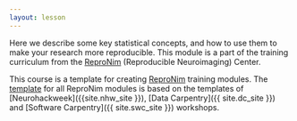 ```yaml
---
layout: lesson
---
```


Here we describe some key statistical concepts, and how to use them to make
your research more reproducible.  This module is a part of the training curriculum from the
[ReproNim](http://www.reproducibleimaging.org) (Reproducible Neuroimaging)
Center.

This course is a template for creating [ReproNim]({{site.rn_site}}) training
modules. The [template](https://github.com/repronim/module-template) for all
ReproNim modules is based on the templates of [Neurohackweek]({{site.nhw_site
}}), [Data Carpentry]({{ site.dc_site }}) and [Software Carpentry]({{
site.swc_site }}) workshops.
